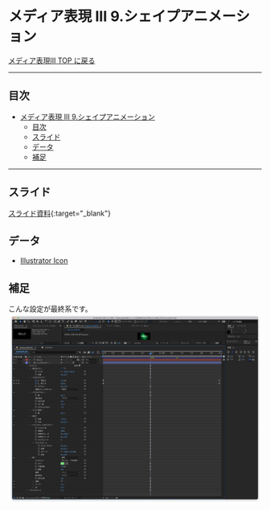 # メディア表現 III 9.シェイプアニメーション

[メディア表現III TOP に戻る](./index.md)

---

## 目次

- [メディア表現 III 9.シェイプアニメーション](#メディア表現-iii-9シェイプアニメーション)
  - [目次](#目次)
  - [スライド](#スライド)
  - [データ](#データ)
  - [補足](#補足)

---

## スライド

[スライド資料](./mr3_04slide.pdf){:target="_blank"}

## データ
- [Illustrator Icon](data/Adobe_Illustrator_CC_icon.ai.zip)

## 補足
こんな設定が最終系です。
![](img/mr3_04shapelayer_work01.png)

